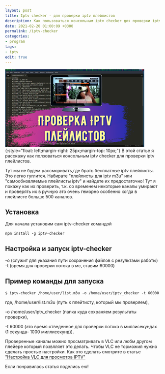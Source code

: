 ```yaml
---
layout: post
title: Iptv checker - для проверки iptv плейлистов 
description: Как пользоваться консольным iptv checker для проверки iptv плейлистов 
date: 2021-02-20 01:00:09 +0300
permalink: /iptv-checker
categories: 
- program
tags:
- iptv
edit: true
---
```

![Iptv checker - для проверки iptv плейлистов](../img/iptv-checker.png){:style="float: left;margin-right: 25px;margin-top: 10px;"} В этой статье я расскажу как ползоваться консольным iptv checker для проверки iptv плейлистов.

Тут мы не будем рассморивать,где брать бесплатные iptv плейлисты. Это легко гуглится. Набирате "плейлисты для iptv m3u" или "самообновляемые плейлисты iptv" и найдете их предостаточно! Тут я покажу как их проверить, т.к. со временем некоторые каналы умирают и проверять их в ручную это очень геморно особенно когда в плейлисте больше 500 каналов.

## Установка
Для начала установим сам iptv-checker командой

```
npm install -g iptv-checker
```
## Настройка и запуск iptv-checker
 -o (служит для указания пути сохранения файлов с результами работы)
 -t (время для проверки потока в мс, ставим 60000) 
 
## Пример команды для запуска
```
$ iptv-checker /home/user/list.m3u -o /home/user/iptv_checker -t 60000
``` 

 где, /home/user/list.m3u (путь к плейтисту, который мы проверяем),

 -o /home/user/iptv_checker (папка куда сохраняем результаты проверки),

 -t 60000 (это время отведенное для проверки потока в миллисекундах (1 секунда- 1000 миллисекунд)).
 
 Проверенные каналы можно просматривать в VLC или любм другом плейере который позвлляет это делать.
 Чтобы VLC не торможил нужно сделать простые настройки. Как это сделать смотрите в статье ["Настройка VLC для просмотра IPTV"](https://ordanax.github.io/nastrojka-vlc-dlya-prosmotra-iptv)
 
 Если понравилась статья поделись ею!
 
